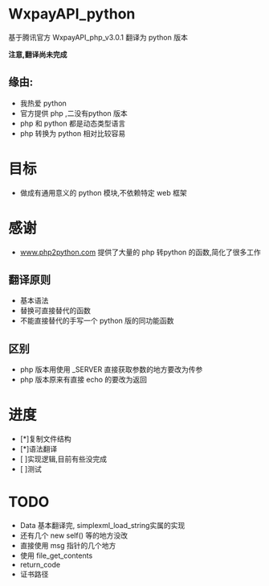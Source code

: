 # WxpayAPI_python
基于腾讯官方 WxpayAPI_php_v3.0.1 翻译为 python 版本

**注意,翻译尚未完成**

## 缘由:
* 我热爱 python
* 官方提供 php ,二没有python 版本
* php 和 python 都是动态类型语言
* php 转换为 python 相对比较容易

# 目标
* 做成有通用意义的 python 模块,不依赖特定 web 框架

# 感谢
* www.php2python.com 提供了大量的 php 转python 的函数,简化了很多工作

## 翻译原则
* 基本语法
* 替换可直接替代的函数
* 不能直接替代的手写一个 python 版的同功能函数

## 区别
* php 版本用使用 _SERVER 直接获取参数的地方要改为传参
* php 版本原来有直接 echo 的要改为返回

# 进度
* [*]复制文件结构
* [*]语法翻译
* [ ]实现逻辑,目前有些没完成
* [ ]测试

# TODO
* Data 基本翻译完, simplexml_load_string实属的实现
* 还有几个 new self() 等的地方没改
* 直接使用 msg 指针的几个地方
* 使用 file_get_contents 
* return_code
* 证书路径